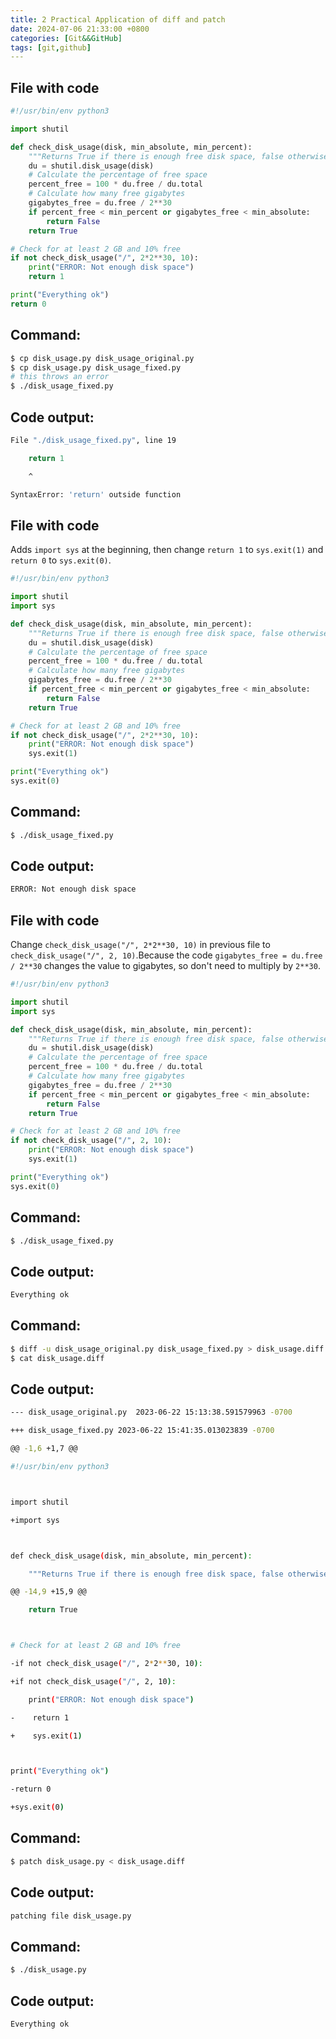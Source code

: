 ```yaml
---
title: 2 Practical Application of diff and patch  
date: 2024-07-06 21:33:00 +0800  
categories: [Git&&GitHub]  
tags: [git,github]  
---
```

## File with code
```python
#!/usr/bin/env python3

import shutil

def check_disk_usage(disk, min_absolute, min_percent):
	"""Returns True if there is enough free disk space, false otherwise."""
	du = shutil.disk_usage(disk)
	# Calculate the percentage of free space
	percent_free = 100 * du.free / du.total
	# Calculate how many free gigabytes
	gigabytes_free = du.free / 2**30
	if percent_free < min_percent or gigabytes_free < min_absolute:
		return False
	return True

# Check for at least 2 GB and 10% free
if not check_disk_usage("/", 2*2**30, 10):
	print("ERROR: Not enough disk space")
	return 1

print("Everything ok")
return 0
```
## Command:
```bash
$ cp disk_usage.py disk_usage_original.py 
$ cp disk_usage.py disk_usage_fixed.py 
# this throws an error
$ ./disk_usage_fixed.py 
```
## Code output:
```bash
File "./disk_usage_fixed.py", line 19

	return 1

	^

SyntaxError: 'return' outside function
```
## File with code 
Adds `import sys` at the beginning, then change `return 1` to `sys.exit(1)` and `return 0` to `sys.exit(0)`.
```python
#!/usr/bin/env python3

import shutil
import sys

def check_disk_usage(disk, min_absolute, min_percent):
	"""Returns True if there is enough free disk space, false otherwise."""
	du = shutil.disk_usage(disk)
	# Calculate the percentage of free space
	percent_free = 100 * du.free / du.total
	# Calculate how many free gigabytes
	gigabytes_free = du.free / 2**30
	if percent_free < min_percent or gigabytes_free < min_absolute:
		return False
	return True

# Check for at least 2 GB and 10% free
if not check_disk_usage("/", 2*2**30, 10):
	print("ERROR: Not enough disk space")
	sys.exit(1)

print("Everything ok")
sys.exit(0)
```
## Command:
```bash
$ ./disk_usage_fixed.py
```
## Code output:
```bash
ERROR: Not enough disk space
```
## File with code 
Change `check_disk_usage("/", 2*2**30, 10)` in previous file to `check_disk_usage("/", 2, 10)`.Because the code `gigabytes_free = du.free / 2**30` changes the value to gigabytes, so don't need to multiply by `2**30`.
```python
#!/usr/bin/env python3

import shutil
import sys

def check_disk_usage(disk, min_absolute, min_percent):
	"""Returns True if there is enough free disk space, false otherwise."""
	du = shutil.disk_usage(disk)
	# Calculate the percentage of free space
	percent_free = 100 * du.free / du.total
	# Calculate how many free gigabytes
	gigabytes_free = du.free / 2**30
	if percent_free < min_percent or gigabytes_free < min_absolute:
		return False
	return True

# Check for at least 2 GB and 10% free
if not check_disk_usage("/", 2, 10):
	print("ERROR: Not enough disk space")
	sys.exit(1)

print("Everything ok")
sys.exit(0)
```
## Command:
```bash
$ ./disk_usage_fixed.py 
```
## Code output:
```bash
Everything ok
```
## Command:
```bash
$ diff -u disk_usage_original.py disk_usage_fixed.py > disk_usage.diff
$ cat disk_usage.diff 
```
## Code output:
```bash
--- disk_usage_original.py	2023-06-22 15:13:38.591579963 -0700

+++ disk_usage_fixed.py	2023-06-22 15:41:35.013023839 -0700

@@ -1,6 +1,7 @@

#!/usr/bin/env python3



import shutil

+import sys



def check_disk_usage(disk, min_absolute, min_percent):

	"""Returns True if there is enough free disk space, false otherwise."""

@@ -14,9 +15,9 @@

	return True



# Check for at least 2 GB and 10% free

-if not check_disk_usage("/", 2*2**30, 10):

+if not check_disk_usage("/", 2, 10):

	print("ERROR: Not enough disk space")

-    return 1

+    sys.exit(1)



print("Everything ok")

-return 0

+sys.exit(0)
```
## Command:
```bash
$ patch disk_usage.py < disk_usage.diff 
```
## Code output:
```bash
patching file disk_usage.py
```
## Command:
```bash
$ ./disk_usage.py 
```
## Code output:
```bash
Everything ok
```
